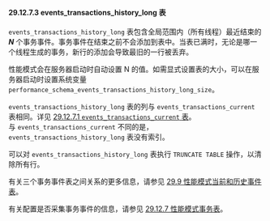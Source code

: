 #### 29.12.7.3 events_transactions_history_long 表

`events_transactions_history_long` 表包含全局范围内（所有线程）最近结束的 ***N*** 个事务事件。事务事件在结束之前不会添加到表中。当表已满时，无论是哪一个线程生成的事务，新行的添加会导致最旧的一行被丢弃。

性能模式会在服务器启动时自动设置 N 的值。如需显式设置表的大小，可以在服务器启动时设置系统变量 `performance_schema_events_transactions_history_long_size`。

`events_transactions_history_long` 表的列与 `events_transactions_current` 表相同。详见 [29.12.7.1 `events_transactions_current` 表](#29.12.7.1-the-events_transactions_current-table)。  
与 `events_transactions_current` 不同的是，`events_transactions_history_long` 表没有索引。

可以对 `events_transactions_history_long` 表执行 `TRUNCATE TABLE` 操作，以清除所有行。

有关三个事务事件表之间关系的更多信息，请参见 [29.9 性能模式当前和历史事件表](#29.9-performance-schema-tables-for-current-and-historical-events)。

有关配置是否采集事务事件的信息，请参见 [29.12.7 性能模式事务表](#29.12.7-performance-schema-transaction-tables)。